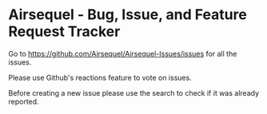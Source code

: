 # Airsequel - Bug, Issue, and Feature Request Tracker

Go to https://github.com/Airsequel/Airsequel-Issues/issues for all the issues.

Please use Github's reactions feature to vote on issues.

Before creating a new issue please use the search to check if it was already reported.
